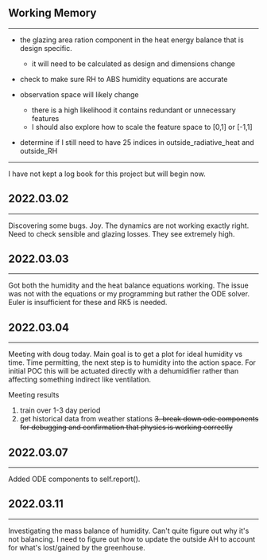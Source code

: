 ## Working Memory

---
- the glazing area ration component in the heat energy balance that is design specific.
  - it will need to be calculated as design and dimensions change 

- check to make sure RH to ABS humidity equations are accurate

- observation space will likely change
  - there is a high likelihood it contains redundant or unnecessary features
  - I should also explore how to scale the feature space to [0,1] or [-1,1]

- determine if I still need to have 25 indices in outside_radiative_heat and outside_RH
---
I have not kept a log book for this project but will begin now. 

## 2022.03.02

---
Discovering some bugs. 
Joy. 
The dynamics are not working exactly right. 
Need to check sensible and glazing losses.
They see extremely high. 

## 2022.03.03

---
Got both the humidity and the heat balance equations working. 
The issue was not with the equations or my programming but rather the ODE solver. 
Euler is insufficient for these and RK5 is needed. 

## 2022.03.04

---
Meeting with doug today. 
Main goal is to get a plot for ideal humidity vs time.
Time permitting, the next step is to humidity into the action space. 
For initial POC this will be actuated directly with a dehumidifier rather than affecting something indirect like ventilation.

Meeting results
1. train over 1-3 day period
2. get historical data from weather stations
~~3. break down ode components for debugging and confirmation that physics is working correctly~~

## 2022.03.07

---
Added ODE components to self.report().

## 2022.03.11

---
Investigating the mass balance of humidity. 
Can't quite figure out why it's not balancing.
I need to figure out how to update the outside AH to account for what's lost/gained by the greenhouse.